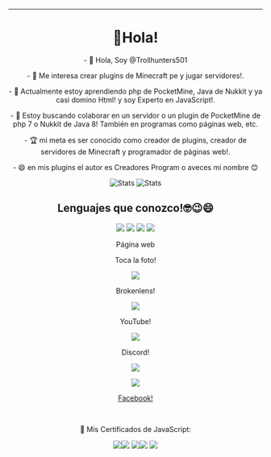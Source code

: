 <hr>
<h1 align="center"> 👋Hola!
</h1>
<p align="center"> - 👋 Hola, Soy @Trollhunters501 </p>
<p align="center"> - 👀 Me interesa crear plugins de Minecraft pe y jugar servidores!.</p>
<p align="center"> - 🌱 Actualmente estoy aprendiendo php de PocketMine, Java de Nukkit y ya casi domino Html! y soy Experto en JavaScript!.</p>
<p align="center"> - 💞️ Estoy buscando colaborar en un servidor o un plugin de PocketMine de php 7 o Nukkit de Java 8! También en programas como páginas web, etc.</p>
<p align="center"> - 🏆 mi meta es ser conocido como creador de plugins, creador de servidores de Minecraft y programador de páginas web!.</p>
<p align="center"> - 😄 en mis plugins el autor es Creadores Program o aveces mi nombre 😊</p>
<div align="center">

![Stats](https://github-readme-stats.vercel.app/api?username=Trollhunters501&theme=dark&show_icons=true&count_private=true&include_all_commits=true) 
![Stats](https://github-readme-stats.vercel.app/api/top-langs/?username=Trollhunters501&show_icons=true&theme=dark)
<h2 align="center"> Lenguajes que conozco!🤓😉😄
</h2>
<img src="https://raw.githubusercontent.com/Trollhunters501/Trollhunters501/main/php.png" />
<img src="https://raw.githubusercontent.com/Trollhunters501/Trollhunters501/main/java.png" />
<img src="https://raw.githubusercontent.com/Trollhunters501/Trollhunters501/main/javascript.png" />
<img src="https://raw.githubusercontent.com/Trollhunters501/Trollhunters501/main/html.png" />
<p align="center"> Página web
</p> 
<p align="center"> Toca la foto! </p>
<a href="https://creadoresgames.blogspot.com/?m=1"> <img src="https://raw.githubusercontent.com/Trollhunters501/Trollhunters501/main/20220823_182853_0000.png" />
</a>
<p aling="center"> Brokenlens!</p>
<a href="https://www.brlns.net/forums/members/trollhunters501.51386/"> <img src="https://raw.githubusercontent.com/Trollhunters501/Trollhunters501/main/brokenlens.png"/> </a>
<p align="center"> YouTube!
</p>
<a href="https://m.youtube.com/channel/UC0Y6PCdP58OKnGpDDDG6EcQ"> <img src="https://raw.githubusercontent.com/Trollhunters501/Trollhunters501/main/images.png"/> </a>
<p align="center"> Discord!
</p>
<a href="https://discord.gg/HeMbkhnYMR"> <img src="https://raw.githubusercontent.com/Trollhunters501/Trollhunters501/main/Discord.jpeg"/> </a>

<a href="https://www.facebook.com/profile.php?id=100089507007036&mibextid=ZbWKwL"> <img src="https://raw.githubusercontent.com/Trollhunters501/Trollhunters501/main/Facebook.png"/>
<p align="center"> Facebook!</p></a>


<br/>
<p>📄 Mis Certificados de JavaScript:</p>
<img src="https://github.com/Trollhunters501/Trollhunters501/raw/main/certificates/ReactNative-snapshot-image4317038488454456310.png"/><img src="https://github.com/Trollhunters501/Trollhunters501/raw/main/certificates/ReactNative-snapshot-image3317335723381722587.png"/>
<img src="https://github.com/Trollhunters501/Trollhunters501/raw/main/certificates/Screenshot_20230306-211720448~2.png"/><img src="https://github.com/Trollhunters501/Trollhunters501/raw/main/certificates/Screenshot_20230317-181101~2.png"/>
<img src="https://github.com/Trollhunters501/Trollhunters501/raw/main/certificates/Screenshot_20230326-233907~2.png"/>

<!---
Trollhunters501/Trollhunters501 su página ✨ special ✨  causado por `README.md` (this file) aparece en tu GitHub profile.
You can click the Preview link to take a look at your changes.
--->
